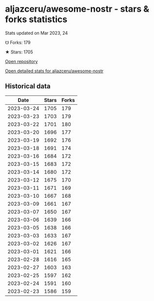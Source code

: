 # aljazceru/awesome-nostr - stars & forks statistics

Stats updated on Mar 2023, 24

☋ Forks: 179

★ Stars: 1705

[Open repository](https://github.com/aljazceru/awesome-nostr)

[Open detailed stats for aljazceru/awesome-nostr](https://reviewgithub.com/rep/aljazceru/awesome-nostr)

## Historical data
| Date | Stars | Forks |
|------|-------|-------|
| 2023-03-24 | 1705 | 179 | 
| 2023-03-23 | 1703 | 179 | 
| 2023-03-22 | 1701 | 180 | 
| 2023-03-20 | 1696 | 177 | 
| 2023-03-19 | 1692 | 176 | 
| 2023-03-18 | 1691 | 174 | 
| 2023-03-16 | 1684 | 172 | 
| 2023-03-15 | 1683 | 172 | 
| 2023-03-14 | 1680 | 172 | 
| 2023-03-12 | 1675 | 170 | 
| 2023-03-11 | 1671 | 169 | 
| 2023-03-10 | 1667 | 168 | 
| 2023-03-09 | 1661 | 167 | 
| 2023-03-07 | 1650 | 167 | 
| 2023-03-06 | 1639 | 166 | 
| 2023-03-05 | 1638 | 166 | 
| 2023-03-03 | 1633 | 167 | 
| 2023-03-02 | 1626 | 167 | 
| 2023-03-01 | 1621 | 166 | 
| 2023-02-28 | 1616 | 165 | 
| 2023-02-27 | 1603 | 163 | 
| 2023-02-25 | 1597 | 162 | 
| 2023-02-24 | 1591 | 160 | 
| 2023-02-23 | 1586 | 159 | 

